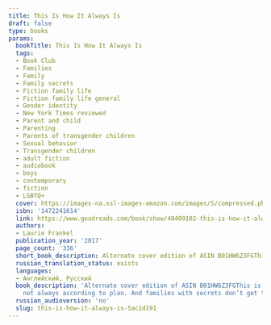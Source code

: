 ```yaml
---
title: This Is How It Always Is
draft: false
type: books
params:
  bookTitle: This Is How It Always Is
  tags:
  - Book Club
  - Families
  - Family
  - Family secrets
  - Fiction family life
  - Fiction family life general
  - Gender identity
  - New York Times reviewed
  - Parent and child
  - Parenting
  - Parents of transgender children
  - Sexual behavior
  - Transgender children
  - adult fiction
  - audiobook
  - boys
  - contemporary
  - fiction
  - LGBTQ+
  cover: https://images-na.ssl-images-amazon.com/images/S/compressed.photo.goodreads.com/books/1528314257i/40409102.jpg
  isbn: '1472241614'
  link: https://www.goodreads.com/book/show/40409102-this-is-how-it-always-is
  authors:
  - Laurie Frankel
  publication_year: '2017'
  page_count: '336'
  short_book_description: Alternate cover edition of ASIN B01HW6Z3FGThis is how a family keeps a secret…and how that secret ends up keeping them.This is how a family lives happily ever after…until happily ever after...
  russian_translation_status: exists
  languages:
  - Английский, Русский
  book_description: 'Alternate cover edition of ASIN B01HW6Z3FGThis is how a family keeps a secret…and how that secret ends up keeping them.This is how a family lives happily ever after…until happily ever after becomes complicated.This is how children change…and then change the world.This is Claude. He’s five years old, the youngest of five brothers, and loves peanut butter sandwiches. He also loves wearing a dress, and dreams of being a princess.When he grows up, Claude says, he wants to be a girl.Rosie and Penn want Claude to be whoever Claude wants to be. They’re just not sure they’re ready to share that with the world. Soon the entire family is keeping Claude’s secret. Until one day it explodes.This Is How It Always Isis a novel about revelations, transformations, fairy tales, and family. And it’s about the ways this is how it always is: Change is always hard and miraculous and hard again, parenting is always a leap into the unknown with crossed fingers and full hearts, children grow but
    not always according to plan. And families with secrets don’t get to keep them forever.'
  russian_audioversion: 'no'
  slug: this-is-how-it-always-is-5ac1d191
---
```

